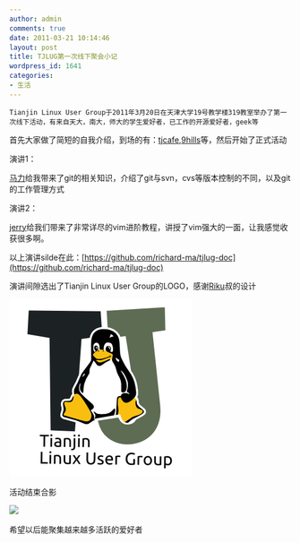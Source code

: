 ```yaml
---
author: admin
comments: true
date: 2011-03-21 10:14:46
layout: post
title: TJLUG第一次线下聚会小记
wordpress_id: 1641
categories:
- 生活
---
```


    Tianjin Linux User Group于2011年3月20日在天津大学19号教学楼319教室举办了第一次线下活动，有来自天大，南大，师大的学生爱好者，已工作的开源爱好者，geek等

首先大家做了简短的自我介绍，到场的有：[tjcafe](http://t.sina.com.cn/tjcafe),[9hills](http://t.sina.com.cn/cynic)等，然后开始了正式活动

演讲1：

[马力](http://www.richardma.org/)给我带来了git的相关知识，介绍了git与svn，cvs等版本控制的不同，以及git的工作管理方式

演讲2：

[jerry](http://moonranger.github.com/)给我们带来了非常详尽的vim进阶教程，讲授了vim强大的一面，让我感觉收获很多啊。

以上演讲silde在此：[https://github.com/richard-ma/tjlug-doc](https://github.com/richard-ma/tjlug-doc)

演讲间隙选出了Tianjin Linux User Group的LOGO，感谢[Riku](http://wowubuntu.com/)叔的设计

[![](/media/images/2011-03-21-tianjin-linux-user-group-party-1/logo-a.png)](/media/images/2011-03-21-tianjin-linux-user-group-party-1/logo-a.png)

活动结束合影

![](http://i.imgur.com/VyvS3.jpg)

希望以后能聚集越来越多活跃的爱好者

